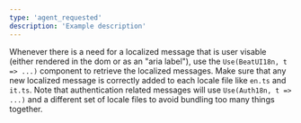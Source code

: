 ```yaml
---
type: 'agent_requested'
description: 'Example description'
---
```


Whenever there is a need for a localized message that is user visable (either rendered in the dom or as an "aria label"), use the `Use(BeatUI18n, t => ...)` component to retrieve the localized messages. Make sure that any new localized message is correctly added to each locale file like `en.ts` and `it.ts`.
Note that authentication related messages will use `Use(Auth18n, t => ...)` and a different set of locale files to avoid bundling too many things together.
